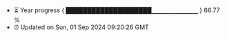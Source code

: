 - ⏳ Year progress { ████████████████████▁▁▁▁▁▁▁▁▁▁ } 66.77 %
- ⏰ Updated on Sun, 01 Sep 2024 09:20:26 GMT

